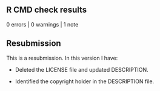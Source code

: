 ## R CMD check results

0 errors | 0 warnings | 1 note

## Resubmission
This is a resubmission. In this version I have:

* Deleted the LICENSE file and updated DESCRIPTION.

* Identified the copyright holder in the DESCRIPTION file.
